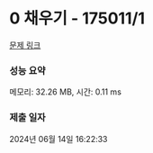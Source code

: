 # 0 채우기 - 175011/1 

[문제 링크](https://level.goorm.io/exam/175011/0-%EC%B1%84%EC%9A%B0%EA%B8%B0/quiz/1) 

### 성능 요약

메모리: 32.26 MB, 시간: 0.11 ms

### 제출 일자

2024년 06월 14일 16:22:33

